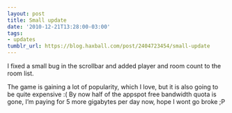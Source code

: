 ```yaml
---
layout: post
title: Small update
date: '2010-12-21T13:28:00-03:00'
tags:
- updates
tumblr_url: https://blog.haxball.com/post/2404723454/small-update
---
```

I fixed a small bug in the scrollbar and added player and room count to the room list.  
  
The game is gaining a lot of popularity, which I love, but it is also going to be quite expensive :( By now half of the appspot free bandwidth quota is gone, I’m paying for 5 more gigabytes per day now, hope I wont go broke ;P

